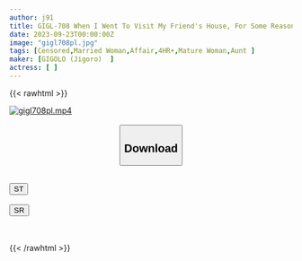 ```yaml
---
author: j91
title: GIGL-708 When I Went To Visit My Friend's House, For Some Reason, My Friend Went Out And It Was Just Me And My Friend's Mother At Home. You Want To Have Sex, Right? Seducing Me. I, Who Has Exceeded The Limit Of Patience, Is An Aunt
date: 2023-09-23T00:00:00Z
image: "gigl708pl.jpg"
tags: [Censored,Married Woman,Affair,4HR+,Mature Woman,Aunt	]
maker: [GIGOLO (Jigoro)  ]
actress: [ ]
---
```



{{< rawhtml >}}

<div class="video" data-videoid="GAjvZpeYO7I1x3X">
    <a href="javascript:;">
        <img src="https://my.j91.asia/posts/gigl708pl/gigl708pl.jpg" width="WIDTH" height="HEIGHT" alt="gigl708pl.mp4" loading="lazy">
    </a>
</div>

<script type="text/javascript" src="https://j91.asia/asset/on-demand-st.js"></script>

<br>
  <link rel="stylesheet" href="https://j91.asia/asset/bs5.css">
  
  <center>
  <button class="btn btn-primary" type="button" data-bs-toggle="collapse" data-bs-target=".multi-collapse" aria-expanded="false" aria-controls="multiCollapseExample1 multiCollapseExample2"><h2>Download</h2></button></center>
</p>
<div class="row">
  <div class="col">
    <div class="collapse multi-collapse" id="multiCollapseExample1">
      <div class="card card-body">
	      	      <br>
<div class="buttons">  
<a href="https://streamtape.to/v/GAjvZpeYO7I1x3X"><button class="btn-hover color-3"><i class="fa fa-download"></i> ST</button></a></div>
    </div>
  </div>
</div>
  <div class="col">
    <div class="collapse multi-collapse" id="multiCollapseExample2">
      <div class="card card-body">
	      <br>
<div class="buttons">
    <a href="https://streamruby.com/dd1sfqxtxqpw"><button class="btn-hover color-9"><i class="fa fa-download"></i> SR</button></a></div>
<br><br>
      </div>
    </div>
  </div>
</div>

{{< /rawhtml >}}